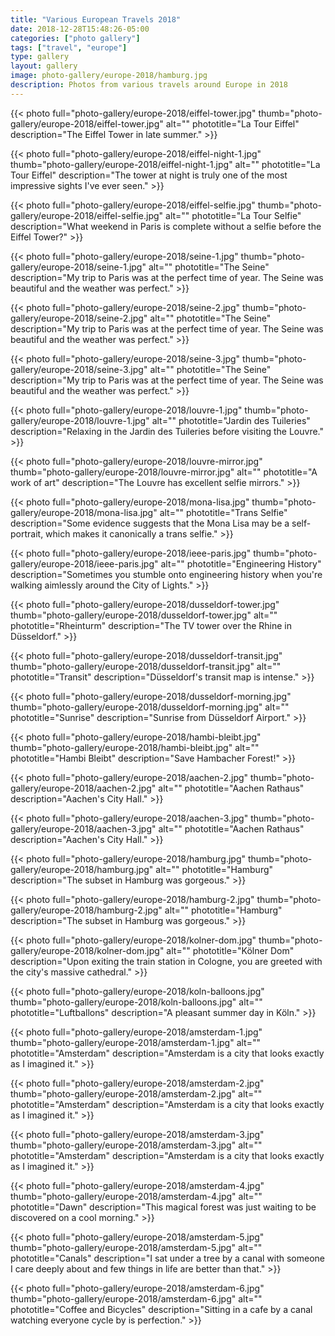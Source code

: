 ```yaml
---
title: "Various European Travels 2018"
date: 2018-12-28T15:48:26-05:00
categories: ["photo gallery"]
tags: ["travel", "europe"]
type: gallery
layout: gallery
image: photo-gallery/europe-2018/hamburg.jpg
description: Photos from various travels around Europe in 2018
---
```


{{< photo 
    full="photo-gallery/europe-2018/eiffel-tower.jpg"
    thumb="photo-gallery/europe-2018/eiffel-tower.jpg"
    alt=""
    phototitle="La Tour Eiffel"
    description="The Eiffel Tower in late summer." >}}

{{< photo 
    full="photo-gallery/europe-2018/eiffel-night-1.jpg"
    thumb="photo-gallery/europe-2018/eiffel-night-1.jpg"
    alt=""
    phototitle="La Tour Eiffel"
    description="The tower at night is truly one of the most impressive sights I've ever seen." >}}

{{< photo 
    full="photo-gallery/europe-2018/eiffel-selfie.jpg"
    thumb="photo-gallery/europe-2018/eiffel-selfie.jpg"
    alt=""
    phototitle="La Tour Selfie"
    description="What weekend in Paris is complete without a selfie before the Eiffel Tower?" >}}

{{< photo 
    full="photo-gallery/europe-2018/seine-1.jpg"
    thumb="photo-gallery/europe-2018/seine-1.jpg"
    alt=""
    phototitle="The Seine"
    description="My trip to Paris was at the perfect time of year. The Seine was beautiful and the weather was perfect." >}}

{{< photo 
    full="photo-gallery/europe-2018/seine-2.jpg"
    thumb="photo-gallery/europe-2018/seine-2.jpg"
    alt=""
    phototitle="The Seine"
    description="My trip to Paris was at the perfect time of year. The Seine was beautiful and the weather was perfect." >}}

{{< photo 
    full="photo-gallery/europe-2018/seine-3.jpg"
    thumb="photo-gallery/europe-2018/seine-3.jpg"
    alt=""
    phototitle="The Seine"
    description="My trip to Paris was at the perfect time of year. The Seine was beautiful and the weather was perfect." >}}

{{< photo 
    full="photo-gallery/europe-2018/louvre-1.jpg"
    thumb="photo-gallery/europe-2018/louvre-1.jpg"
    alt=""
    phototitle="Jardin des Tuileries"
    description="Relaxing in the Jardin des Tuileries before visiting the Louvre." >}}

{{< photo 
    full="photo-gallery/europe-2018/louvre-mirror.jpg"
    thumb="photo-gallery/europe-2018/louvre-mirror.jpg"
    alt=""
    phototitle="A work of art"
    description="The Louvre has excellent selfie mirrors." >}}

{{< photo 
    full="photo-gallery/europe-2018/mona-lisa.jpg"
    thumb="photo-gallery/europe-2018/mona-lisa.jpg"
    alt=""
    phototitle="Trans Selfie"
    description="Some evidence suggests that the Mona Lisa may be a self-portrait, which makes it canonically a trans selfie." >}}

{{< photo 
    full="photo-gallery/europe-2018/ieee-paris.jpg"
    thumb="photo-gallery/europe-2018/ieee-paris.jpg"
    alt=""
    phototitle="Engineering History"
    description="Sometimes you stumble onto engineering history when you're walking aimlessly around the City of Lights." >}}

{{< photo 
    full="photo-gallery/europe-2018/dusseldorf-tower.jpg"
    thumb="photo-gallery/europe-2018/dusseldorf-tower.jpg"
    alt=""
    phototitle="Rheinturm"
    description="The TV tower over the Rhine in Düsseldorf." >}}

{{< photo 
    full="photo-gallery/europe-2018/dusseldorf-transit.jpg"
    thumb="photo-gallery/europe-2018/dusseldorf-transit.jpg"
    alt=""
    phototitle="Transit"
    description="Düsseldorf's transit map is intense." >}}

{{< photo 
    full="photo-gallery/europe-2018/dusseldorf-morning.jpg"
    thumb="photo-gallery/europe-2018/dusseldorf-morning.jpg"
    alt=""
    phototitle="Sunrise"
    description="Sunrise from Düsseldorf Airport." >}}

{{< photo 
    full="photo-gallery/europe-2018/hambi-bleibt.jpg"
    thumb="photo-gallery/europe-2018/hambi-bleibt.jpg"
    alt=""
    phototitle="Hambi Bleibt"
    description="Save Hambacher Forest!" >}}

{{< photo 
    full="photo-gallery/europe-2018/aachen-2.jpg"
    thumb="photo-gallery/europe-2018/aachen-2.jpg"
    alt=""
    phototitle="Aachen Rathaus"
    description="Aachen's City Hall." >}}

{{< photo 
    full="photo-gallery/europe-2018/aachen-3.jpg"
    thumb="photo-gallery/europe-2018/aachen-3.jpg"
    alt=""
    phototitle="Aachen Rathaus"
    description="Aachen's City Hall." >}}

{{< photo 
    full="photo-gallery/europe-2018/hamburg.jpg"
    thumb="photo-gallery/europe-2018/hamburg.jpg"
    alt=""
    phototitle="Hamburg"
    description="The subset in Hamburg was gorgeous." >}}

{{< photo 
    full="photo-gallery/europe-2018/hamburg-2.jpg"
    thumb="photo-gallery/europe-2018/hamburg-2.jpg"
    alt=""
    phototitle="Hamburg"
    description="The subset in Hamburg was gorgeous." >}}

{{< photo 
    full="photo-gallery/europe-2018/kolner-dom.jpg"
    thumb="photo-gallery/europe-2018/kolner-dom.jpg"
    alt=""
    phototitle="Kölner Dom"
    description="Upon exiting the train station in Cologne, you are greeted with the city's massive cathedral." >}}

{{< photo 
    full="photo-gallery/europe-2018/koln-balloons.jpg"
    thumb="photo-gallery/europe-2018/koln-balloons.jpg"
    alt=""
    phototitle="Luftballons"
    description="A pleasant summer day in Köln." >}}

{{< photo 
    full="photo-gallery/europe-2018/amsterdam-1.jpg"
    thumb="photo-gallery/europe-2018/amsterdam-1.jpg"
    alt=""
    phototitle="Amsterdam"
    description="Amsterdam is a city that looks exactly as I imagined it." >}}

{{< photo 
    full="photo-gallery/europe-2018/amsterdam-2.jpg"
    thumb="photo-gallery/europe-2018/amsterdam-2.jpg"
    alt=""
    phototitle="Amsterdam"
    description="Amsterdam is a city that looks exactly as I imagined it." >}}

{{< photo 
    full="photo-gallery/europe-2018/amsterdam-3.jpg"
    thumb="photo-gallery/europe-2018/amsterdam-3.jpg"
    alt=""
    phototitle="Amsterdam"
    description="Amsterdam is a city that looks exactly as I imagined it." >}}

{{< photo 
    full="photo-gallery/europe-2018/amsterdam-4.jpg"
    thumb="photo-gallery/europe-2018/amsterdam-4.jpg"
    alt=""
    phototitle="Dawn"
    description="This magical forest was just waiting to be discovered on a cool morning." >}}

{{< photo 
    full="photo-gallery/europe-2018/amsterdam-5.jpg"
    thumb="photo-gallery/europe-2018/amsterdam-5.jpg"
    alt=""
    phototitle="Canals"
    description="I sat under a tree by a canal with someone I care deeply about and few things in life are better than that." >}}

{{< photo 
    full="photo-gallery/europe-2018/amsterdam-6.jpg"
    thumb="photo-gallery/europe-2018/amsterdam-6.jpg"
    alt=""
    phototitle="Coffee and Bicycles"
    description="Sitting in a cafe by a canal watching everyone cycle by is perfection." >}}
